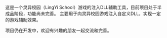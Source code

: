 这是一个灵异校园（LingYi School）游戏的注入DLL辅助工具，目前项目处于半成品阶段，功能尚未完善。
主要用于向灵异校园游戏注入自定义DLL，实现一定的游戏辅助效果。

项目仍在开发中，欢迎有兴趣的朋友一起交流和完善。

